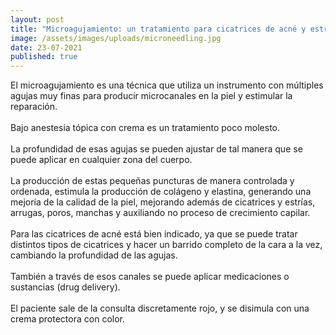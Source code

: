 ```yaml
---
layout: post
title: "Microagujamiento: un tratamiento para cicatrices de acné y estrías"
image: /assets/images/uploads/microneedling.jpg
date: 23-07-2021
published: true
---
```

El microagujamiento es una técnica que utiliza un instrumento con múltiples agujas muy finas para producir microcanales en la piel y estimular la reparación.\
\
Bajo anestesia tópica con crema es un tratamiento poco molesto.\
\
La profundidad de esas agujas se pueden ajustar de tal manera que se puede aplicar en cualquier zona del cuerpo. \
\
La producción de estas pequeñas puncturas de manera controlada y ordenada, estimula la producción de colágeno y elastina, generando una mejoría de la calidad de la piel, mejorando además de cicatrices y estrías, arrugas, poros, manchas y auxiliando no proceso de crecimiento capilar. \
\
Para las cicatrices de acné está bien indicado, ya que se puede tratar distintos tipos de cicatrices y hacer un barrido completo de la cara a la vez, cambiando la profundidad de las agujas.\
\
También a través de esos canales se puede aplicar medicaciones o sustancias (drug delivery).\
\
El paciente sale de la consulta discretamente rojo, y se disimula con una crema protectora con color.